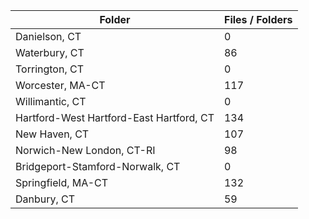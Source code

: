 | Folder                                   |   Files / Folders |
|------------------------------------------|-------------------|
| Danielson, CT                            |                 0 |
| Waterbury, CT                            |                86 |
| Torrington, CT                           |                 0 |
| Worcester, MA-CT                         |               117 |
| Willimantic, CT                          |                 0 |
| Hartford-West Hartford-East Hartford, CT |               134 |
| New Haven, CT                            |               107 |
| Norwich-New London, CT-RI                |                98 |
| Bridgeport-Stamford-Norwalk, CT          |                 0 |
| Springfield, MA-CT                       |               132 |
| Danbury, CT                              |                59 |